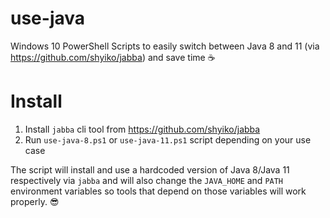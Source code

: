 # use-java

Windows 10 PowerShell Scripts to easily switch between Java 8 and 11 (via https://github.com/shyiko/jabba) and save time :coffee:

# Install

1. Install `jabba` cli tool from https://github.com/shyiko/jabba
2. Run `use-java-8.ps1` or `use-java-11.ps1` script depending on your use case

The script will install and use a hardcoded version of Java 8/Java 11 respectively via `jabba` and will also change the `JAVA_HOME` and `PATH` environment variables so tools that depend on those variables will work properly. :sunglasses: